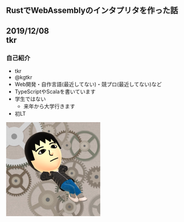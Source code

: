 ## RustでWebAssemblyのインタプリタを作った話
2019/12/08  
tkr
---

### 自己紹介
* tkr
* @kgtkr
* Web開発・自作言語(最近してない)・競プロ(最近してない)など
* TypeScriptやScalaを書いています
* 学生ではない
  * 来年から大学行きます
* 初LT

<img src="icon.png" width="256" height="256">

